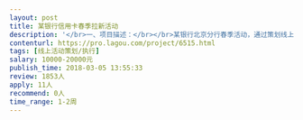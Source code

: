```yaml
---                
layout: post       
title: 某银行信用卡春季拉新活动           
description: '</br>一、项目描述：</br></br>某银行北京分行春季活动，通过策划线上活动，实现信用卡新用户申请、开卡的目标，除了宣传信用卡本身权益及优惠之外，可以增加实物奖励，如购物卡，电话卡，流量卡等。</br>二、人员要求</br>1、有线上营销策划经验，有银行相关策划经验更好；</br>2、良好的沟通能力和契约精神。</br>'     
contenturl: https://pro.lagou.com/project/6515.html      
tags: [线上活动策划/执行]            
salary: 10000-20000元          
publish_time: 2018-03-05 13:55:33         
review: 1853人                   
apply: 11人                   
recommend: 0人                   
time_range: 1-2周              
---                 
```


